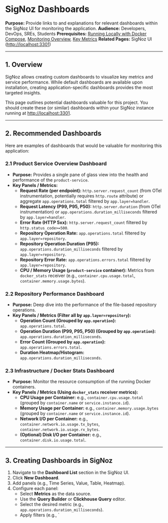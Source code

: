 # SigNoz Dashboards

**Purpose:** Provide links to and explanations for relevant dashboards within the SigNoz UI for monitoring the application.
**Audience:** Developers, DevOps, SREs, Students
**Prerequisites:** [Running Locally with Docker Compose](../../development/Running%20Locally%20with%20Docker%20Compose.md), [Monitoring Overview](./README.md), [Key Metrics](./Key%20Metrics.md)
**Related Pages:** SigNoz UI ([http://localhost:3301](http://localhost:3301))

---

## 1. Overview

SigNoz allows creating custom dashboards to visualize key metrics and service performance. While default dashboards are available upon installation, creating application-specific dashboards provides the most targeted insights.

This page outlines potential dashboards valuable for this project. You should create these (or similar) dashboards within your SigNoz instance running at [http://localhost:3301](http://localhost:3301).

<!-- 
[USER ACTION REQUIRED]
Create the dashboards described below in your SigNoz instance.
Optionally, replace the descriptive text with actual screenshots or embedded dashboard links if your environment supports it.
-->

---

## 2. Recommended Dashboards

Here are examples of dashboards that would be valuable for monitoring this application:

### 2.1 Product Service Overview Dashboard
*   **Purpose:** Provides a single pane of glass view into the health and performance of the `product-service`.
*   **Key Panels / Metrics:**
    *   **Request Rate (per endpoint):** `http.server.request_count` (from OTel instrumentation, potentially requires `http.route` attribute) or aggregate `app.operations.total` filtered by `app.layer=handler`.
    *   **Request Latency (P99, P95, P50):** `http.server.duration` (from OTel instrumentation) or `app.operations.duration_milliseconds` filtered by `app.layer=handler`.
    *   **Error Rate (HTTP 5xx):** `http.server.request_count` filtered by `http.status_code>=500`.
    *   **Repository Operation Rate:** `app.operations.total` filtered by `app.layer=repository`.
    *   **Repository Operation Duration (P95):** `app.operations.duration_milliseconds` filtered by `app.layer=repository`.
    *   **Repository Error Rate:** `app.operations.errors.total` filtered by `app.layer=repository`.
    *   **CPU / Memory Usage (`product-service` container):** Metrics from `docker_stats` receiver (e.g., `container.cpu.usage.total`, `container.memory.usage.bytes`).

### 2.2 Repository Performance Dashboard
*   **Purpose:** Deep dive into the performance of the file-based repository operations.
*   **Key Panels / Metrics (Filter all by `app.layer=repository`):**
    *   **Operation Count (Grouped by `app.operation`):** `app.operations.total`.
    *   **Operation Duration (P99, P95, P50) (Grouped by `app.operation`):** `app.operations.duration_milliseconds`.
    *   **Error Count (Grouped by `app.operation`):** `app.operations.errors.total`.
    *   **Duration Heatmap/Histogram:** `app.operations.duration_milliseconds`.

### 2.3 Infrastructure / Docker Stats Dashboard
*   **Purpose:** Monitor the resource consumption of the running Docker containers.
*   **Key Panels / Metrics (Using `docker_stats` receiver metrics):**
    *   **CPU Usage per Container:** e.g., `container.cpu.usage.total` (grouped by `container.name` or `service.instance.id`).
    *   **Memory Usage per Container:** e.g., `container.memory.usage.bytes` (grouped by `container.name` or `service.instance.id`).
    *   **Network I/O per Container:** e.g., `container.network.io.usage.tx_bytes`, `container.network.io.usage.rx_bytes`.
    *   **(Optional) Disk I/O per Container:** e.g., `container.disk.io.usage.total`.

---

## 3. Creating Dashboards in SigNoz

1.  Navigate to the **Dashboard List** section in the SigNoz UI.
2.  Click **New Dashboard**.
3.  Add panels (e.g., Time Series, Value, Table, Heatmap).
4.  Configure each panel:
    *   Select **Metrics** as the data source.
    *   Use the **Query Builder** or **Clickhouse Query** editor.
    *   Select the desired metric (e.g., `app.operations.duration_milliseconds`).
    *   Apply filters (e.g., `